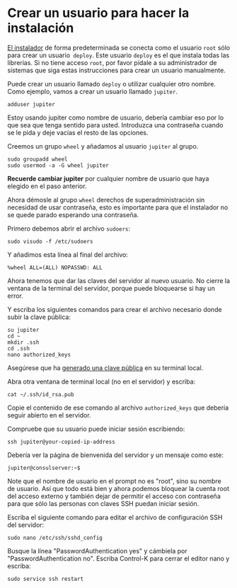 # Crear un usuario para hacer la instalación

[El instalador](https://github.com/consul/installer) de forma predeterminada se conecta como el usuario `root` sólo para crear un usuario` deploy`. Este usuario `deploy` es el que instala todas las librerías. Si no tiene acceso `root`, por favor pídale a su administrador de sistemas que siga estas instrucciones para crear un usuario manualmente.

Puede crear un usuario llamado `deploy` o utilizar cualquier otro nombre. Como ejemplo, vamos a crear un usuario llamado `jupiter`.

  ```
  adduser jupiter
  ```

Estoy usando jupiter como nombre de usuario, debería cambiar eso por lo que sea que tenga sentido para usted. Introduzca una contraseña cuando se le pida y deje vacías el resto de las opciones.

Creemos un grupo `wheel` y añadamos al usuario `jupiter` al grupo.

  ```
  sudo groupadd wheel
  sudo usermod -a -G wheel jupiter
  ```

**Recuerde cambiar jupiter** por cualquier nombre de usuario que haya elegido en el paso anterior.

Ahora démosle al grupo `wheel` derechos de superadministración sin necesidad de usar contraseña, esto es importante para que el instalador no se quede parado esperando una contraseña.

Primero debemos abrir el archivo `sudoers`:
```
sudo visudo -f /etc/sudoers
```

Y añadimos esta línea al final del archivo:
```
%wheel ALL=(ALL) NOPASSWD: ALL
```

Ahora tenemos que dar las claves del servidor al nuevo usuario. No cierre la ventana de la terminal del servidor, porque puede bloquearse si hay un error.

Y escriba los siguientes comandos para crear el archivo necesario donde subir la clave pública:
```
su jupiter
cd ~
mkdir .ssh
cd .ssh
nano authorized_keys
```

Asegúrese que ha [generado una clave pública](generating_ssh_key.md) en su terminal local.

Abra otra ventana de terminal local (no en el servidor) y escriba:

```
cat ~/.ssh/id_rsa.pub
```

Copie el contenido de ese comando al archivo `authorized_keys` que debería seguir abierto en el servidor.

Compruebe que su usuario puede iniciar sesión escribiendo:

  ```
  ssh jupiter@your-copied-ip-address
  ```

Debería ver la página de bienvenida del servidor y un mensaje como este:

  ```
  jupiter@consulserver:~$
  ```

Note que el nombre de usuario en el prompt no es "root", sino su nombre de usuario. Así que todo está bien y ahora podemos bloquear la cuenta root del acceso externo y también dejar de permitir el acceso con contraseña para que sólo las personas con claves SSH puedan iniciar sesión.

Escriba el siguiente comando para editar el archivo de configuración SSH del servidor:

  ```
  sudo nano /etc/ssh/sshd_config
  ```

Busque la línea "PasswordAuthentication yes" y cámbiela por "PasswordAuthentication no". Escriba Control-K para cerrar el editor nano y escriba:

  ```
  sudo service ssh restart
  ```
